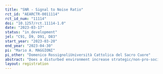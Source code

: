 ```yaml
---
title: "SNR - Signal to Noise Ratio"
rct_id: "AEARCTR-0011114"
rct_id_num: "11114"
doi: "10.1257/rct.11114-1.0"
date: "2023-03-17"
status: "in_development"
jel: "C91, D9, D91, D83"
start_year: "2023-03-20"
end_year: "2023-04-30"
pi: "Mario A. MAGGIONI"
pi_other: "Domenico RossignoliUniversità Cattolica del Sacro Cuore"
abstract: "Does a disturbed environment increase strategic/non-pro-social behaviours in subject choices? Does it increase strategic/non-pro-social behaviours in communication? In this experiment subjects are paired with a partner in a Repeated Prisoner’s Dilemma. They are randomly assigned (with a probability of 1/3) to treatment which consists of a random probability of their choices being reversed by the system (so to simulate the noise/disturbance). Assignment to Control, Treatment 1 (20% noise) and T2 (noise 40%) is done by the experimenters through the distribution of different codes. Within each treatment arm, after each round is played and results are revealed, subjects can send a message (choosing from a menu list) to each other before being proposed a further round of the game (with a probability of 75%)"
layout: registration
---
```


